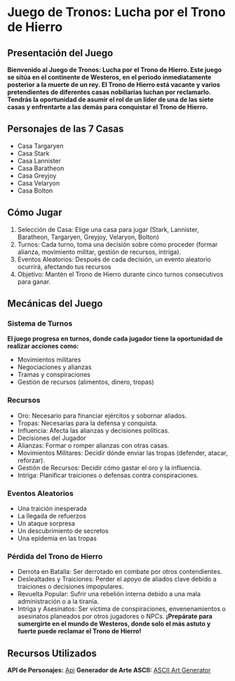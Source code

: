 # Juego de Tronos: Lucha por el Trono de Hierro

## Presentación del Juego

**Bienvenido al Juego de Tronos: Lucha por el Trono de Hierro. Este juego se sitúa en el continente de Westeros, en el periodo inmediatamente posterior a la muerte de un rey. El Trono de Hierro está vacante y varios pretendientes de diferentes casas nobiliarias luchan por reclamarlo. Tendrás la oportunidad de asumir el rol de un líder de una de las siete casas y enfrentarte a las demás para conquistar el Trono de Hierro.** 



## Personajes de las 7 Casas
* Casa Targaryen
* Casa Stark
* Casa Lannister
* Casa Baratheon
* Casa Greyjoy
* Casa Velaryon
* Casa Bolton

## Cómo Jugar
1. Selección de Casa: Elige una casa para jugar (Stark, Lannister, Baratheon, Targaryen, Greyjoy, Velaryon, Bolton)
2. Turnos: Cada turno, toma una decisión sobre cómo proceder (formar alianza, movimiento militar, gestión de recursos, intriga).
3. Eventos Aleatorios: Después de cada decisión, un evento aleatorio ocurrirá, afectando tus recursos
4. Objetivo: Mantén el Trono de Hierro durante cinco turnos consecutivos para ganar.

## Mecánicas del Juego
### Sistema de Turnos
**El juego progresa en turnos, donde cada jugador tiene la oportunidad de realizar acciones como:**

* Movimientos militares
* Negociaciones y alianzas
* Tramas y conspiraciones
* Gestión de recursos (alimentos, dinero, tropas)
### Recursos
*  Oro: Necesario para financiar ejércitos y sobornar aliados.
*  Tropas: Necesarias para la defensa y conquista.
*  Influencia: Afecta las alianzas y decisiones políticas.
*  Decisiones del Jugador
*  Alianzas: Formar o romper alianzas con otras casas.
*  Movimientos Militares: Decidir dónde enviar las tropas (defender, atacar, reforzar).
*  Gestión de Recursos: Decidir cómo gastar el oro y la influencia.
*  Intriga: Planificar traiciones o defensas contra conspiraciones.
### Eventos Aleatorios
* Una traición inesperada
* La llegada de refuerzos
* Un ataque sorpresa
* Un descubrimiento de secretos
* Una epidemia en las tropas
### Pérdida del Trono de Hierro
* Derrota en Batalla: Ser derrotado en combate por otros contendientes.
* Deslealtades y Traiciones: Perder el apoyo de aliados clave debido a traiciones o decisiones impopulares.
* Revuelta Popular: Sufrir una rebelión interna debido a una mala administración o a la tiranía.
* Intriga y Asesinatos: Ser víctima de conspiraciones, envenenamientos o asesinatos planeados por otros jugadores o  NPCs.
**¡Prepárate para sumergirte en el mundo de Westeros, donde solo el más astuto y fuerte puede reclamar el Trono de Hierro!**
## Recursos Utilizados
**API de Personajes:** [Api](https://thronesapi.com/api/v2/Characters)
**Generador de Arte ASCII:** [ ASCII Art Generator](https://www.ascii-art-generator.org/)
